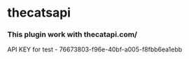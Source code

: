 # thecatsapi

### This plugin work with thecatapi.com/

API KEY for test - 76673803-f96e-40bf-a005-f8fbb6ea1ebb
